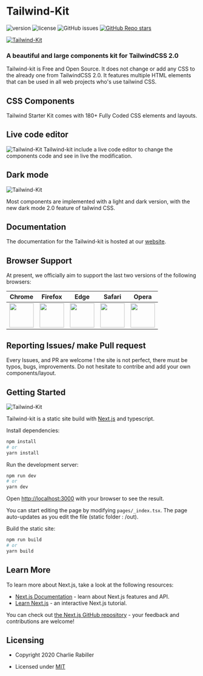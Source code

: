 # Tailwind-Kit 

![version](https://img.shields.io/badge/version-1.0.0-blue.svg) ![license](https://img.shields.io/badge/license-MIT-blue.svg) ![GitHub issues](https://img.shields.io/github/issues/Charlie85270/fastUI) <a href="https://www.tailwind-kit.com/" target="_blank">
![GitHub Repo stars](https://img.shields.io/github/stars/Charlie85270/fastUI?style=social)

![Tailwind-Kit](https://i.ibb.co/mRSKQ04/Capture-d-e-cran-2020-12-27-a-11-35-11.png)
</a>
### A beautiful and large components kit for TailwindCSS 2.0

Tailwind-kit is Free and Open Source. It does not change or add any CSS to the already one from TailwindCSS 2.0. It features multiple HTML elements that can be used in all web projects who's use tailwind CSS.

## CSS Components

Tailwind Starter Kit comes with 180+ Fully Coded CSS elements and layouts.

## Live code editor
![Tailwind-Kit](https://i.ibb.co/g3n4NMg/Capture-d-e-cran-2020-12-27-a-12-06-16.png)
Tailwind-kit include a live code editor to change the components code and see in live the modification.


## Dark mode
![Tailwind-Kit](https://www.tailwind-kit.com/demo.gif)

Most components are implemented with a light and dark version, with the new dark mode 2.0 feature of tailwind CSS. 


## Documentation
The documentation for the Tailwind-kit is hosted at our <a href="https://www.tailwind-kit.com/started" target="_blank">website</a>.



## Browser Support

At present, we officially aim to support the last two versions of the following browsers:

| Chrome | Firefox | Edge | Safari | Opera |
|:---:|:---:|:---:|:---:|:---:|
| <img src="https://github.com/creativetimofficial/public-assets/blob/master/logos/chrome-logo.png?raw=true" width="64" height="64"> | <img src="https://raw.githubusercontent.com/creativetimofficial/public-assets/master/logos/firefox-logo.png" width="64" height="64"> | <img src="https://raw.githubusercontent.com/creativetimofficial/public-assets/master/logos/edge-logo.png" width="64" height="64"> | <img src="https://raw.githubusercontent.com/creativetimofficial/public-assets/master/logos/safari-logo.png" width="64" height="64"> | <img src="https://raw.githubusercontent.com/creativetimofficial/public-assets/master/logos/opera-logo.png" width="64" height="64"> |

## Reporting Issues/ make Pull request

Every Issues, and PR are welcome ! 
the site is not perfect, there must be typos, bugs, improvements. 
Do not hesitate to contribe and add your own components/layout.



## Getting Started

![Tailwind-Kit](https://camo.githubusercontent.com/6202639220e8972265da4543eb10e428adbf579b8a07fc427bc90b383647a3c9/68747470733a2f2f7777772e6a6f616f706564726f2e63632f696d672f6769746875622f747970657363726970742d6e6578746a732d737461727465722e706e67)


Tailwind-kit is a static site build with [Next.js](https://nextjs.org/) and typescript.

Install dependencies:

```bash
npm install
# or
yarn install
```

Run the development server:

```bash
npm run dev
# or
yarn dev
```

Open [http://localhost:3000](http://localhost:3000) with your browser to see the result.

You can start editing the page by modifying `pages/_index.tsx`. The page auto-updates as you edit the file (static folder : /out).


Build the static site:

```bash
npm run build
# or
yarn build
```


## Learn More

To learn more about Next.js, take a look at the following resources:

- [Next.js Documentation](https://nextjs.org/docs) - learn about Next.js features and API.
- [Learn Next.js](https://nextjs.org/learn) - an interactive Next.js tutorial.

You can check out [the Next.js GitHub repository](https://github.com/vercel/next.js/) - your feedback and contributions are welcome!


## Licensing

- Copyright 2020 Charlie Rabiller</a>


- Licensed under <a href="https://github.com/Charlie85270/fastUI/blob/main/README.md" target="_blank">MIT</a>



